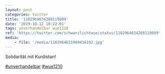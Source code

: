 ```yaml
---
layout: post
categories: twitter
title: '1182964634288119809'
date: '2019-10-12 10:22:01'
tags: unverhandelbar wue1210
ref: 'https://twitter.com/schwarzlichtwue/status/1182964634288119809'
media:
    - file: '/media/1182964621969416192.jpg'
---
```

Solidarität mit Kurdistan!

[#unverhandelbar](/t/unverhandelbar) [#wue1210](/t/wue1210)  